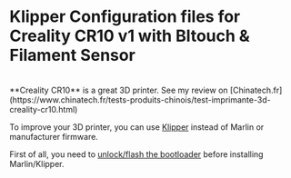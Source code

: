 # Klipper Configuration files for Creality CR10 v1 with Bltouch & Filament Sensor
<br>
**Creality CR10** is a great 3D printer. See my review on [Chinatech.fr](https://www.chinatech.fr/tests-produits-chinois/test-imprimante-3d-creality-cr10.html)

To improve your 3D printer, you can use [Klipper](https://github.com/KevinOConnor/klipper) instead of Marlin or manufacturer firmware.

First of all, you need to [unlock/flash the bootloader](http://www.cr10.fr/ameliorations/marlin/) before installing Marlin/Klipper.